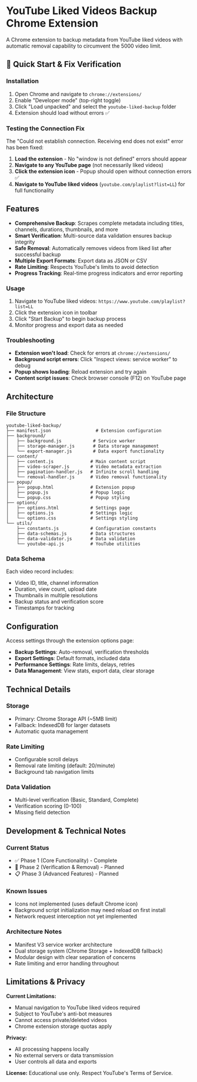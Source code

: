 # YouTube Liked Videos Backup Chrome Extension

A Chrome extension to backup metadata from YouTube liked videos with automatic removal capability to circumvent the 5000 video limit.

## 🚀 Quick Start & Fix Verification

### Installation
1. Open Chrome and navigate to `chrome://extensions/`
2. Enable "Developer mode" (top-right toggle)
3. Click "Load unpacked" and select the `youtube-liked-backup` folder
4. Extension should load without errors ✅

### Testing the Connection Fix
The "Could not establish connection. Receiving end does not exist" error has been fixed:

1. **Load the extension** - No "window is not defined" errors should appear
2. **Navigate to any YouTube page** (not necessarily liked videos)
3. **Click the extension icon** - Popup should open without connection errors ✅
4. **Navigate to YouTube liked videos** (`youtube.com/playlist?list=LL`) for full functionality

## Features

- **Comprehensive Backup**: Scrapes complete metadata including titles, channels, durations, thumbnails, and more
- **Smart Verification**: Multi-source data validation ensures backup integrity
- **Safe Removal**: Automatically removes videos from liked list after successful backup
- **Multiple Export Formats**: Export data as JSON or CSV
- **Rate Limiting**: Respects YouTube's limits to avoid detection
- **Progress Tracking**: Real-time progress indicators and error reporting

### Usage
1. Navigate to YouTube liked videos: `https://www.youtube.com/playlist?list=LL`
2. Click the extension icon in toolbar
3. Click "Start Backup" to begin backup process
4. Monitor progress and export data as needed

### Troubleshooting
- **Extension won't load**: Check for errors at `chrome://extensions/`
- **Background script errors**: Click "Inspect views: service worker" to debug
- **Popup shows loading**: Reload extension and try again
- **Content script issues**: Check browser console (F12) on YouTube page

## Architecture

### File Structure

```
youtube-liked-backup/
├── manifest.json                 # Extension configuration
├── background/
│   ├── background.js            # Service worker
│   ├── storage-manager.js       # Data storage management
│   └── export-manager.js        # Data export functionality
├── content/
│   ├── content.js              # Main content script
│   ├── video-scraper.js        # Video metadata extraction
│   ├── pagination-handler.js   # Infinite scroll handling
│   └── removal-handler.js      # Video removal functionality
├── popup/
│   ├── popup.html              # Extension popup
│   ├── popup.js                # Popup logic
│   └── popup.css               # Popup styling
├── options/
│   ├── options.html            # Settings page
│   ├── options.js              # Settings logic
│   └── options.css             # Settings styling
└── utils/
    ├── constants.js            # Configuration constants
    ├── data-schemas.js         # Data structures
    ├── data-validator.js       # Data validation
    └── youtube-api.js          # YouTube utilities
```

### Data Schema

Each video record includes:
- Video ID, title, channel information
- Duration, view count, upload date
- Thumbnails in multiple resolutions
- Backup status and verification score
- Timestamps for tracking

## Configuration

Access settings through the extension options page:

- **Backup Settings**: Auto-removal, verification thresholds
- **Export Settings**: Default formats, included data
- **Performance Settings**: Rate limits, delays, retries
- **Data Management**: View stats, export data, clear storage

## Technical Details

### Storage
- Primary: Chrome Storage API (~5MB limit)
- Fallback: IndexedDB for larger datasets
- Automatic quota management

### Rate Limiting
- Configurable scroll delays
- Removal rate limiting (default: 20/minute)
- Background tab navigation limits

### Data Validation
- Multi-level verification (Basic, Standard, Complete)
- Verification scoring (0-100)
- Missing field detection

## Development & Technical Notes

### Current Status
- ✅ Phase 1 (Core Functionality) - Complete
- 🔄 Phase 2 (Verification & Removal) - Planned
- 📋 Phase 3 (Advanced Features) - Planned

### Known Issues
- Icons not implemented (uses default Chrome icon)
- Background script initialization may need reload on first install
- Network request interception not yet implemented

### Architecture Notes
- Manifest V3 service worker architecture
- Dual storage system (Chrome Storage + IndexedDB fallback)
- Modular design with clear separation of concerns
- Rate limiting and error handling throughout

## Limitations & Privacy

**Current Limitations:**
- Manual navigation to YouTube liked videos required
- Subject to YouTube's anti-bot measures
- Cannot access private/deleted videos
- Chrome extension storage quotas apply

**Privacy:**
- All processing happens locally
- No external servers or data transmission
- User controls all data and exports

**License:** Educational use only. Respect YouTube's Terms of Service.
